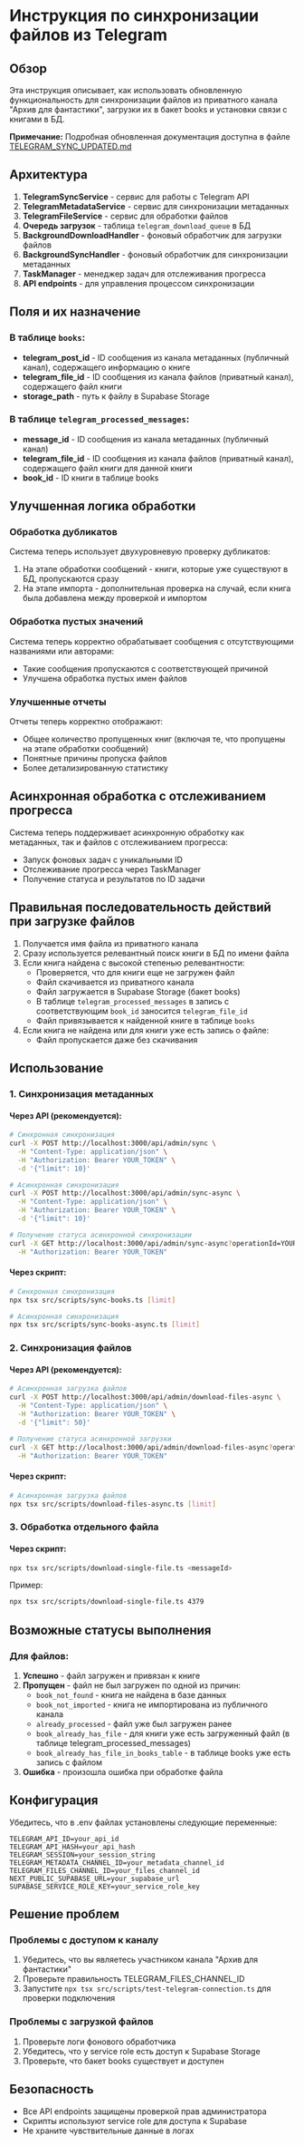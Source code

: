 # Инструкция по синхронизации файлов из Telegram

## Обзор

Эта инструкция описывает, как использовать обновленную функциональность для синхронизации файлов из приватного канала "Архив для фантастики", загрузки их в бакет books и установки связи с книгами в БД.

**Примечание:** Подробная обновленная документация доступна в файле [TELEGRAM_SYNC_UPDATED.md](TELEGRAM_SYNC_UPDATED.md)

## Архитектура

1. **TelegramSyncService** - сервис для работы с Telegram API
2. **TelegramMetadataService** - сервис для синхронизации метаданных
3. **TelegramFileService** - сервис для обработки файлов
4. **Очередь загрузок** - таблица `telegram_download_queue` в БД
5. **BackgroundDownloadHandler** - фоновый обработчик для загрузки файлов
6. **BackgroundSyncHandler** - фоновый обработчик для синхронизации метаданных
7. **TaskManager** - менеджер задач для отслеживания прогресса
8. **API endpoints** - для управления процессом синхронизации

## Поля и их назначение

### В таблице `books`:
- **telegram_post_id** - ID сообщения из канала метаданных (публичный канал), содержащего информацию о книге
- **telegram_file_id** - ID сообщения из канала файлов (приватный канал), содержащего файл книги
- **storage_path** - путь к файлу в Supabase Storage

### В таблице `telegram_processed_messages`:
- **message_id** - ID сообщения из канала метаданных (публичный канал)
- **telegram_file_id** - ID сообщения из канала файлов (приватный канал), содержащего файл книги для данной книги
- **book_id** - ID книги в таблице books

## Улучшенная логика обработки

### Обработка дубликатов

Система теперь использует двухуровневую проверку дубликатов:
1. На этапе обработки сообщений - книги, которые уже существуют в БД, пропускаются сразу
2. На этапе импорта - дополнительная проверка на случай, если книга была добавлена между проверкой и импортом

### Обработка пустых значений

Система теперь корректно обрабатывает сообщения с отсутствующими названиями или авторами:
- Такие сообщения пропускаются с соответствующей причиной
- Улучшена обработка пустых имен файлов

### Улучшенные отчеты

Отчеты теперь корректно отображают:
- Общее количество пропущенных книг (включая те, что пропущены на этапе обработки сообщений)
- Понятные причины пропуска файлов
- Более детализированную статистику

## Асинхронная обработка с отслеживанием прогресса

Система теперь поддерживает асинхронную обработку как метаданных, так и файлов с отслеживанием прогресса:
- Запуск фоновых задач с уникальными ID
- Отслеживание прогресса через TaskManager
- Получение статуса и результатов по ID задачи

## Правильная последовательность действий при загрузке файлов

1. Получается имя файла из приватного канала
2. Сразу используется релевантный поиск книги в БД по имени файла
3. Если книга найдена с высокой степенью релевантности:
   - Проверяется, что для книги еще не загружен файл
   - Файл скачивается из приватного канала
   - Файл загружается в Supabase Storage (бакет books)
   - В таблице `telegram_processed_messages` в запись с соответствующим `book_id` заносится `telegram_file_id`
   - Файл привязывается к найденной книге в таблице `books`
4. Если книга не найдена или для книги уже есть запись о файле:
   - Файл пропускается даже без скачивания

## Использование

### 1. Синхронизация метаданных

#### Через API (рекомендуется):
```bash
# Синхронная синхронизация
curl -X POST http://localhost:3000/api/admin/sync \
  -H "Content-Type: application/json" \
  -H "Authorization: Bearer YOUR_TOKEN" \
  -d '{"limit": 10}'

# Асинхронная синхронизация
curl -X POST http://localhost:3000/api/admin/sync-async \
  -H "Content-Type: application/json" \
  -H "Authorization: Bearer YOUR_TOKEN" \
  -d '{"limit": 10}'

# Получение статуса асинхронной синхронизации
curl -X GET http://localhost:3000/api/admin/sync-async?operationId=YOUR_OPERATION_ID \
  -H "Authorization: Bearer YOUR_TOKEN"
```

#### Через скрипт:
```bash
# Синхронная синхронизация
npx tsx src/scripts/sync-books.ts [limit]

# Асинхронная синхронизация
npx tsx src/scripts/sync-books-async.ts [limit]
```

### 2. Синхронизация файлов

#### Через API (рекомендуется):
```bash
# Асинхронная загрузка файлов
curl -X POST http://localhost:3000/api/admin/download-files-async \
  -H "Content-Type: application/json" \
  -H "Authorization: Bearer YOUR_TOKEN" \
  -d '{"limit": 50}'

# Получение статуса асинхронной загрузки
curl -X GET http://localhost:3000/api/admin/download-files-async?operationId=YOUR_OPERATION_ID \
  -H "Authorization: Bearer YOUR_TOKEN"
```

#### Через скрипт:
```bash
# Асинхронная загрузка файлов
npx tsx src/scripts/download-files-async.ts [limit]
```

### 3. Обработка отдельного файла

#### Через скрипт:
```bash
npx tsx src/scripts/download-single-file.ts <messageId>
```

Пример:
```bash
npx tsx src/scripts/download-single-file.ts 4379
```

## Возможные статусы выполнения

### Для файлов:
1. **Успешно** - файл загружен и привязан к книге
2. **Пропущен** - файл не был загружен по одной из причин:
   - `book_not_found` - книга не найдена в базе данных
   - `book_not_imported` - книга не импортирована из публичного канала
   - `already_processed` - файл уже был загружен ранее
   - `book_already_has_file` - для книги уже есть загруженный файл (в таблице telegram_processed_messages)
   - `book_already_has_file_in_books_table` - в таблице books уже есть запись с файлом
3. **Ошибка** - произошла ошибка при обработке файла

## Конфигурация

Убедитесь, что в .env файлах установлены следующие переменные:

```env
TELEGRAM_API_ID=your_api_id
TELEGRAM_API_HASH=your_api_hash
TELEGRAM_SESSION=your_session_string
TELEGRAM_METADATA_CHANNEL_ID=your_metadata_channel_id
TELEGRAM_FILES_CHANNEL_ID=your_files_channel_id
NEXT_PUBLIC_SUPABASE_URL=your_supabase_url
SUPABASE_SERVICE_ROLE_KEY=your_service_role_key
```

## Решение проблем

### Проблемы с доступом к каналу

1. Убедитесь, что вы являетесь участником канала "Архив для фантастики"
2. Проверьте правильность TELEGRAM_FILES_CHANNEL_ID
3. Запустите `npx tsx src/scripts/test-telegram-connection.ts` для проверки подключения

### Проблемы с загрузкой файлов

1. Проверьте логи фонового обработчика
2. Убедитесь, что у service role есть доступ к Supabase Storage
3. Проверьте, что бакет books существует и доступен

## Безопасность

- Все API endpoints защищены проверкой прав администратора
- Скрипты используют service role для доступа к Supabase
- Не храните чувствительные данные в логах